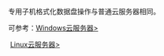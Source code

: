 专用子机格式化数据盘操作与普通云服务器相同。

可参考：[Windows云服务器>](/doc/product/213/2786)

​                [Linux云服务器>](/doc/product/213/2974)